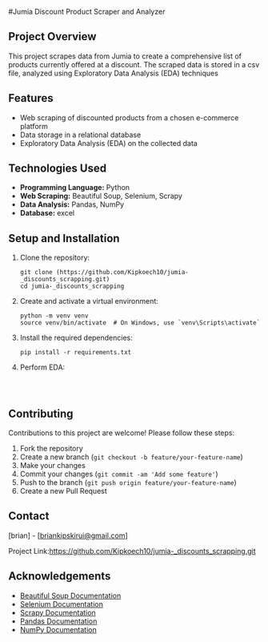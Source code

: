 #Jumia Discount Product Scraper and Analyzer

## Project Overview

This project scrapes data from  Jumia to create a comprehensive list of products currently offered at a discount.
The scraped data is stored in a csv file, analyzed using Exploratory Data Analysis (EDA) techniques

## Features

- Web scraping of discounted products from a chosen e-commerce platform
- Data storage in a relational database
- Exploratory Data Analysis (EDA) on the collected data


## Technologies Used

- **Programming Language:** Python
- **Web Scraping:** Beautiful Soup, Selenium, Scrapy
- **Data Analysis:** Pandas, NumPy
- **Database:** excel

## Setup and Installation

1. Clone the repository:
   ```
   git clone (https://github.com/Kipkoech10/jumia-_discounts_scrapping.git)
   cd jumia-_discounts_scrapping
   ```

2. Create and activate a virtual environment:
   ```
   python -m venv venv
   source venv/bin/activate  # On Windows, use `venv\Scripts\activate`
   ```

3. Install the required dependencies:
   ```
   pip install -r requirements.txt
   ```
4. Perform EDA:
   ```



## Contributing

Contributions to this project are welcome! Please follow these steps:

1. Fork the repository
2. Create a new branch (`git checkout -b feature/your-feature-name`)
3. Make your changes
4. Commit your changes (`git commit -am 'Add some feature'`)
5. Push to the branch (`git push origin feature/your-feature-name`)
6. Create a new Pull Request

## Contact

[brian] - [briankipskirui@gmail.com]

Project Link:https://github.com/Kipkoech10/jumia-_discounts_scrapping.git

## Acknowledgements

- [Beautiful Soup Documentation](https://www.crummy.com/software/BeautifulSoup/bs4/doc/)
- [Selenium Documentation](https://selenium-python.readthedocs.io/)
- [Scrapy Documentation](https://docs.scrapy.org/en/latest/)
- [Pandas Documentation](https://pandas.pydata.org/docs/)
- [NumPy Documentation](https://numpy.org/doc/)
